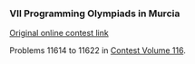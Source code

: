 ### VII Programming Olympiads in Murcia

[Original online contest link](https://uva.onlinejudge.org/index.php?option=com_onlinejudge&Itemid=13&page=show_contest&contest=224)

Problems 11614 to 11622 in [Contest Volume 116](https://uva.onlinejudge.org/index.php?option=com_onlinejudge&Itemid=8&category=78).
